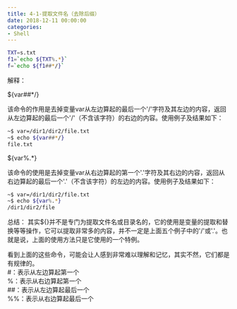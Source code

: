 ```yaml
---
title: 4-1-提取文件名（去除后缀）
date: 2018-12-11 00:00:00
categories:
- Shell
---
```

```sh
TXT=s.txt
f1=`echo ${TXT%.*}`
f=`echo ${f1##*/}`

```
解释：

${var##*/}

该命令的作用是去掉变量var从左边算起的最后一个'/'字符及其左边的内容，返回从左边算起的最后一个'/'（不含该字符）的右边的内容。使用例子及结果如下：
```sh
~$ var=/dir1/dir2/file.txt
~$ echo ${var##*/}
file.txt
```
${var%.*}

该命令的使用是去掉变量var从右边算起的第一个'.'字符及其右边的内容，返回从右边算起的最后一个'.'（不含该字符）的左边的内容。使用例子及结果如下：
```sh
~$ var=/dir1/dir2/file.txt
~$ echo ${var%.*}
/dir1/dir2/file
```
总结：
其实${}并不是专门为提取文件名或目录名的，它的使用是变量的提取和替换等等操作，它可以提取非常多的内容，并不一定是上面五个例子中的'/'或'.'。也就是说，上面的使用方法只是它使用的一个特例。

看到上面的这些命令，可能会让人感到非常难以理解和记忆，其实不然，它们都是有规律的。\
\#：表示从左边算起第一个\
%：表示从右边算起第一个\
\##：表示从左边算起最后一个\
%%：表示从右边算起最后一个
